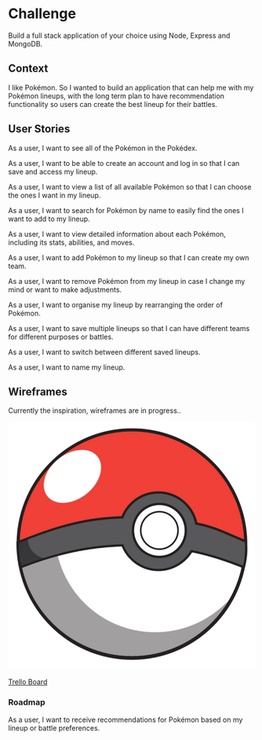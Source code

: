 # Challenge

Build a full stack application of your choice using Node, Express and MongoDB.

## Context

I like Pokémon. So I wanted to build an application that can help me with my Pokémon lineups, with the long term plan to have recommendation functionality so users can create the best lineup for their battles. 

## User Stories

As a user, I want to see all of the Pokémon in the Pokédex.

As a user, I want to be able to create an account and log in so that I can save and access my lineup.

As a user, I want to view a list of all available Pokémon so that I can choose the ones I want in my lineup.

As a user, I want to search for Pokémon by name to easily find the ones I want to add to my lineup.

As a user, I want to view detailed information about each Pokémon, including its stats, abilities, and moves.

As a user, I want to add Pokémon to my lineup so that I can create my own team.

As a user, I want to remove Pokémon from my lineup in case I change my mind or want to make adjustments.

As a user, I want to organise my lineup by rearranging the order of Pokémon.

As a user, I want to save multiple lineups so that I can have different teams for different purposes or battles.

As a user, I want to switch between different saved lineups.

As a user, I want to name my lineup.

## Wireframes

Currently the inspiration, wireframes are in progress..

![pokedex](/public/images/pokeball.png)

[Trello Board](https://trello.com/b/zNjuWdtp/pok%C3%A9dex) 

### Roadmap

As a user, I want to receive recommendations for Pokémon based on my lineup or battle preferences.